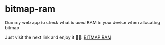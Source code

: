 # bitmap-ram
Dummy web app to check what is used RAM in your device when allocating bitmap

Just visit the next link and enjoy it 👏🏽: [BITMAP RAM](https://fjtrujy.github.io/bitmap_ram/)
